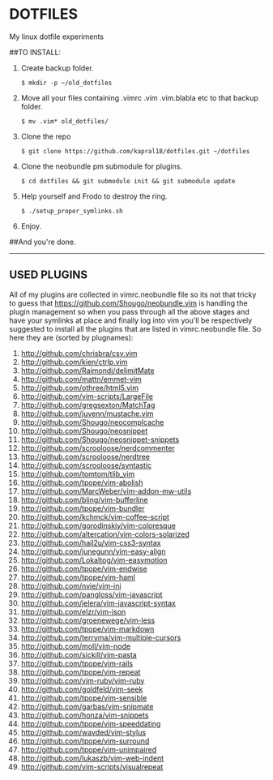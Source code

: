DOTFILES
========

My linux dotfile experiments


##TO INSTALL:
1. Create backup folder.

    ```
    $ mkdir -p ~/old_dotfiles
    ```        
2. Move all your files containing .vimrc .vim .vim.blabla etc to that backup folder.
    
    ```
    $ mv .vim* old_dotfiles/
    ```
3. Clone the repo
    
    ```
    $ git clone https://github.com/kapral18/dotfiles.git ~/dotfiles
    ```
4. Clone the neobundle pm submodule for plugins.
    
    ```
    $ cd dotfiles && git submodule init && git submodule update
    ```
5. Help yourself and Frodo to destroy the ring.
    
    ```
    $ ./setup_proper_symlinks.sh
    ```
6. Enjoy.

##And you're done.

- - -

## USED PLUGINS

All of my plugins are collected in vimrc.neobundle file so its not that
tricky to guess that <https://github.com/Shougo/neobundle.vim> is handling the plugin
management so when you pass through all the above stages and have your symlinks at
place and finally log into vim you'll be respectively suggested to install all the plugins
that are listed in vimrc.neobundle file. So here they are (sorted by plugnames):

1. <http://github.com/chrisbra/csv.vim>
1. <http://github.com/kien/ctrlp.vim>
1. <http://github.com/Raimondi/delimitMate>
1. <http://github.com/mattn/emmet-vim>
1. <http://github.com/othree/html5.vim>
1. <http://github.com/vim-scripts/LargeFile>
1. <http://github.com/gregsexton/MatchTag>
1. <http://github.com/juvenn/mustache.vim>
1. <http://github.com/Shougo/neocomplcache>
1. <http://github.com/Shougo/neosnippet>
1. <http://github.com/Shougo/neosnippet-snippets>
1. <http://github.com/scrooloose/nerdcommenter>
1. <http://github.com/scrooloose/nerdtree>
1. <http://github.com/scrooloose/syntastic>
1. <http://github.com/tomtom/tlib_vim>
1. <http://github.com/tpope/vim-abolish>
1. <http://github.com/MarcWeber/vim-addon-mw-utils>
1. <http://github.com/bling/vim-bufferline>
1. <http://github.com/tpope/vim-bundler>
1. <http://github.com/kchmck/vim-coffee-script>
1. <http://github.com/gorodinskiy/vim-coloresque>
1. <http://github.com/altercation/vim-colors-solarized>
1. <http://github.com/hail2u/vim-css3-syntax>
1. <http://github.com/junegunn/vim-easy-align>
1. <http://github.com/Lokaltog/vim-easymotion>
1. <http://github.com/tpope/vim-endwise>
1. <http://github.com/tpope/vim-haml>
1. <http://github.com/nvie/vim-ini>
1. <http://github.com/pangloss/vim-javascript>
1. <http://github.com/jelera/vim-javascript-syntax>
1. <http://github.com/elzr/vim-json>
1. <http://github.com/groenewege/vim-less>
1. <http://github.com/tpope/vim-markdown>
1. <http://github.com/terryma/vim-multiple-cursors>
1. <http://github.com/moll/vim-node>
1. <http://github.com/sickill/vim-pasta>
1. <http://github.com/tpope/vim-rails>
1. <http://github.com/tpope/vim-repeat>
1. <http://github.com/vim-ruby/vim-ruby>
1. <http://github.com/goldfeld/vim-seek>
1. <http://github.com/tpope/vim-sensible>
1. <http://github.com/garbas/vim-snipmate>
1. <http://github.com/honza/vim-snippets>
1. <http://github.com/tpope/vim-speeddating>
1. <http://github.com/wavded/vim-stylus>
1. <http://github.com/tpope/vim-surround>
1. <http://github.com/tpope/vim-unimpaired>
1. <http://github.com/lukaszb/vim-web-indent>
1. <http://github.com/vim-scripts/visualrepeat>
